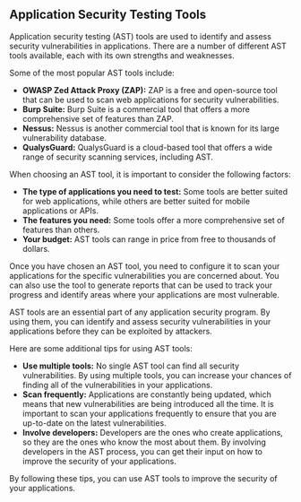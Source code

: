 ## Application Security Testing Tools

Application security testing (AST) tools are used to identify and assess security vulnerabilities in applications. There are a number of different AST tools available, each with its own strengths and weaknesses.

Some of the most popular AST tools include:

* **OWASP Zed Attack Proxy (ZAP):** ZAP is a free and open-source tool that can be used to scan web applications for security vulnerabilities.
* **Burp Suite:** Burp Suite is a commercial tool that offers a more comprehensive set of features than ZAP.
* **Nessus:** Nessus is another commercial tool that is known for its large vulnerability database.
* **QualysGuard:** QualysGuard is a cloud-based tool that offers a wide range of security scanning services, including AST.

When choosing an AST tool, it is important to consider the following factors:

* **The type of applications you need to test:** Some tools are better suited for web applications, while others are better suited for mobile applications or APIs.
* **The features you need:** Some tools offer a more comprehensive set of features than others.
* **Your budget:** AST tools can range in price from free to thousands of dollars.

Once you have chosen an AST tool, you need to configure it to scan your applications for the specific vulnerabilities you are concerned about. You can also use the tool to generate reports that can be used to track your progress and identify areas where your applications are most vulnerable.

AST tools are an essential part of any application security program. By using them, you can identify and assess security vulnerabilities in your applications before they can be exploited by attackers.

Here are some additional tips for using AST tools:

* **Use multiple tools:** No single AST tool can find all security vulnerabilities. By using multiple tools, you can increase your chances of finding all of the vulnerabilities in your applications.
* **Scan frequently:** Applications are constantly being updated, which means that new vulnerabilities are being introduced all the time. It is important to scan your applications frequently to ensure that you are up-to-date on the latest vulnerabilities.
* **Involve developers:** Developers are the ones who create applications, so they are the ones who know the most about them. By involving developers in the AST process, you can get their input on how to improve the security of your applications.

By following these tips, you can use AST tools to improve the security of your applications.